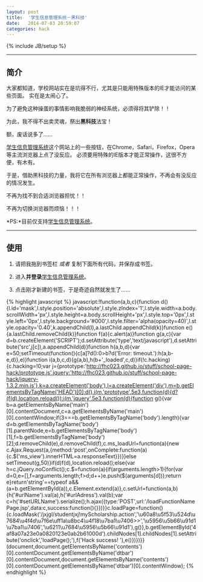 ```yaml
---
layout: post
title:  '学生信息管理系统－黑科技'
date:   2014-07-03 20:59:07
categories: hack
---
```


{% include JB/setup %}

------

## 简介

大家都知道，学校网站实在是坑得不行，尤其是只能用特殊版本的IE才能访问的某些页面。
实在是太闹心了。

为了避免这种操蛋的事情影响我脆弱的神经系统，必须得将其铲除！！

为此，我不得不出卖灵魂，祭出**黑科技**法宝！

额，废话说多了……

[学生信息管理系统][lnk-school-page]这个网站上的一些按钮，在Chrome，Safari，Firefox，Opera等主流浏览器上点了没反应。
必须要用特殊的IE版本才能正常操作，这很不方便，有木有。

于是，借助黑科技的力量，我将它在所有浏览器上都能正常操作，不再会有没反应的情况发生。

不再为找不到合适浏览器担忧！！

不再为切换浏览器而烦恼！！！

*PS:*目前仅支持[学生信息管理系统][lnk-school-page]。

------

## 使用

1. <a class="btn" id="page_hack_js">请把我拖到书签栏</a> *或者* 复制下面所有代码，并保存成书签。

2. 进入**并登录**[学生信息管理系统][lnk-school-page]。

3. 点击刚才新建的书签，于是奇迹自然就发生了……

{% highlight javascript %}
javascript:!function(a,b,c){function d(){l.id='mask',l.style.position='absolute',l.style.zIndex='1',l.style.width=a.body.scrollWidth+'px',l.style.height=a.body.scrollHeight+'px',l.style.top='0px',l.style.left='0px',l.style.background='#000',l.style.filter='alpha(opacity=40)',l.style.opacity='0.40',k.appendChild(l),a.lastChild.appendChild(k)}function e(){a.lastChild.removeChild(k)}function f(a){c.alert(a)}function g(a,c){var d=b.createElement('SCRIPT');d.setAttribute('type','text/javascript'),d.setAttribute('src',j[c]),a.appendChild(d)}function h(a,b,d){var e=50;setTimeout(function(){c[a]?d():0>b?d('Error: timeout.'):h(a,b-e,d)},e)}function i(a,b,c,d){g(a,b),h(b+'_loaded',c,d)}if(!c.hacking){c.hacking=!0;var j={prototype:'http://fhc023.github.io/stuff/school-page-hack/prototype.js',jquery:'http://fhc023.github.io/stuff/school-page-hack/jquery-1.3.2.min.js'},k=a.createElement('body'),l=a.createElement('div'),m=b.getElementsByTagName('HEAD')[0];d(),i(m,'prototype',5e3,function(d){d?(f(d),location.reload()):i(m,'jquery',5e3,function(d){function g(){var b=a.getElementsByName('main')[0].contentDocument,c=a.getElementsByName('main')[0].contentWindow;if(3===b.getElementsByTagName('body').length){var d=b.getElementsByTagName('body')[1].parentNode,e=b.getElementsByTagName('body')[1],f=b.getElementsByTagName('body')[2];d.removeChild(e),d.removeChild(f),c.ms_loadUrl=function(a){new c.Ajax.Request(a,{method:'post',onComplete:function(a){c.$('ms_view').innerHTML=a.responseText}})}}else setTimeout(g,50)}if(d)f(d),location.reload();else{var h=c.jQuery.noConflict();c.$=function(a){if(arguments.length>1){for(var d=0,e=[],f=arguments.length;f>d;d++)e.push($(arguments[d]));return e}return'string'==typeof a&&(a=b.getElementById(a)),c.Element.extend(a)},c.setUrl=function(a,b){h('#urlName').val(a),h('#urlAdress').val(b);var c=h('#setURLName').serialize();h.ajax({type:'POST',url:'/loadFunctionNamePage.jsp',data:c,success:function(){}})}}c.loadPage=function(){c.loadMask('/jxjgl/studentjxj!myScholarship.action','\u60a8\u5f53\u524d\u7684\u4f4d\u7f6e\uff1a\u8bc4\u4f18\u7ba1\u7406>>','\u5956\u5b66\u91d1\u7ba1\u7406','\u6211\u7684\u5956\u5b66\u91d1'),g()},b.getElementById('4af8a07a23e0a0820123e0ab2b61000d').childNodes[1].childNodes[1].setAttribute('onclick','loadPage();'),f('Hack success! '),e()})})}}(document,document.getElementsByName('contents')[0].contentDocument.getElementsByName('dtbar')[0].contentDocument,document.getElementsByName('contents')[0].contentDocument.getElementsByName('dtbar')[0].contentWindow);
{% endhighlight %}

<script type="text/javascript" src="/javascript/load_page_hack.js"></script>


[lnk-school-page]:http://sam.sit.edu.cn
